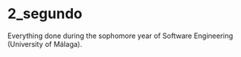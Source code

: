 # 2_segundo
 Everything done during the sophomore year of Software Engineering (University of Málaga).

